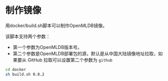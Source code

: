 # 制作镜像

用docker/build.sh脚本可以制作OpenMLDB镜像。

该脚本支持两个参数：

- 第一个参数为OpenMLDB版本号。
- 第二个参数是OpenMLDB部署包的源，默认是从中国大陆镜像地址拉取，如果要从 GitHub 拉取可以设置第二个参数为 `github`

```bash
cd docker
sh build.sh 0.8.2
```